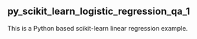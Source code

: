## py_scikit_learn_logistic_regression_qa_1

This is a Python based scikit-learn linear regression example.

<br/>
